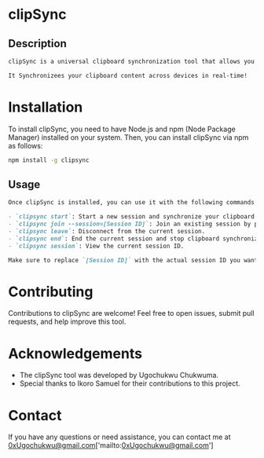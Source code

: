 # clipSync

## Description

```markdown
clipSync is a universal clipboard synchronization tool that allows you to seamlessly share your clipboard content across different devices. It is designed to simplify the process of copying and pasting text, links, and other content between your devices, making it a convenient solution for users who work across multiple platforms.

It Synchronizees your clipboard content across devices in real-time!
``` 

# Installation
To install clipSync, you need to have Node.js and npm (Node Package Manager) installed on your system. Then, you can install clipSync via npm as follows:

```bash
npm install -g clipsync
```


## Usage

```markdown
Once clipSync is installed, you can use it with the following commands:

- `clipsync start`: Start a new session and synchronize your clipboard.
- `clipsync join --session=[Session ID]`: Join an existing session by providing the session ID.
- `clipsync leave`: Disconnect from the current session.
- `clipsync end`: End the current session and stop clipboard synchronization.
- `clipsync session`: View the current session ID.

Make sure to replace `[Session ID]` with the actual session ID you want to join.
```

# Contributing
Contributions to clipSync are welcome! Feel free to open issues, submit pull requests, and help improve this tool.

# Acknowledgements
- The clipSync tool was developed by Ugochukwu Chukwuma.
- Special thanks to Ikoro Samuel for their contributions to this project.


# Contact
If you have any questions or need assistance, you can contact me at 0xUgochukwu@gmail.com['mailto:0xUgochukwu@gmail.com']


